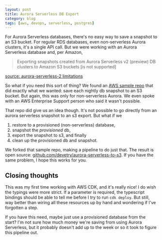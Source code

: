 ```yaml
---
layout: post
title: Aurora Serverless DB Export
category: blog
tags: [aws, devops, serverless, postgres]
---
```


For Aurora Serverless databases, there's no easy way to save a snapshot to an S3 bucket. For regular RDS databases, even non-serverless Aurora clusters, it's a single API call. But we were working with an Aurora Serverless database and, per Amazon,

> Exporting snapshots created from Aurora Serverless v2 (preview) DB clusters to Amazon S3 buckets [is not supported]

[source: aurora-serverless-2 limitations](https://docs.aws.amazon.com/AmazonRDS/latest/AuroraUserGuide/aurora-serverless-2.limitations.html)

So what if you need this sort of thing? We found
an [AWS sample repo](https://github.com/aws-samples/rds-snapshot-export-to-s3-pipeline) that did exactly what we wanted: save each nightly db snapshot to an S3 bucket. But again, this was only for non-serverless Aurora. We even spoke with an AWS Enterprise Support person who said it wasn't possible.

That repo did give us an idea though. It's not possible to go directly from an aurora serverless snapshot to an s3 export. But what if we

1. restore to a provisioned (non-serverless) database,
2. snapshot the _provisioned_ db,
3. export the snapshot to s3, and finally
4. clean up the provisioned db and snapshot.

We forked that sample repo, making a pipeline to do just that. The result is open source: [github.com/devetry/aurora-serverless-to-s3](https://github.com/devetry/aurora-serverless-to-s3). If you have the same problem, I hope this works for you.

## Closing thoughts

This was my first time working with AWS CDK, and it's really nice! I do wish the typings were more strict. If a parameter is required, the typescript bindings should be able to tell me before I try to run `cdk deploy`. But still, way better than wiring all these resources up by hand and wondering if I've forgotten a step.

If you have this need, maybe just use a provisioned database from the start? I'm not sure how much money we're saving from using Aurora Serverless, but it probably doesn't add up to the week or so it took to figure this pipeline out.
